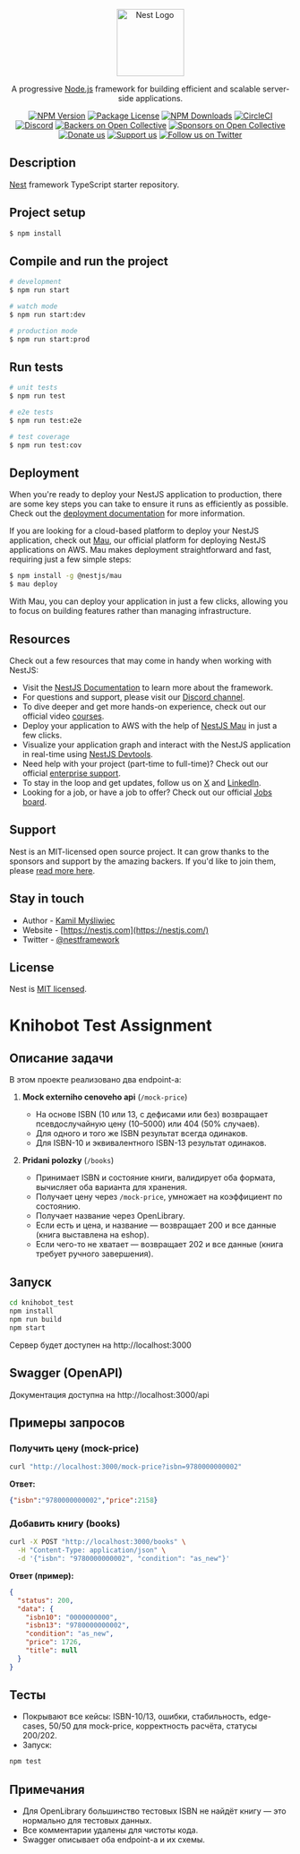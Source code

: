 <p align="center">
  <a href="http://nestjs.com/" target="blank"><img src="https://nestjs.com/img/logo-small.svg" width="120" alt="Nest Logo" /></a>
</p>

[circleci-image]: https://img.shields.io/circleci/build/github/nestjs/nest/master?token=abc123def456
[circleci-url]: https://circleci.com/gh/nestjs/nest

  <p align="center">A progressive <a href="http://nodejs.org" target="_blank">Node.js</a> framework for building efficient and scalable server-side applications.</p>
    <p align="center">
<a href="https://www.npmjs.com/~nestjscore" target="_blank"><img src="https://img.shields.io/npm/v/@nestjs/core.svg" alt="NPM Version" /></a>
<a href="https://www.npmjs.com/~nestjscore" target="_blank"><img src="https://img.shields.io/npm/l/@nestjs/core.svg" alt="Package License" /></a>
<a href="https://www.npmjs.com/~nestjscore" target="_blank"><img src="https://img.shields.io/npm/dm/@nestjs/common.svg" alt="NPM Downloads" /></a>
<a href="https://circleci.com/gh/nestjs/nest" target="_blank"><img src="https://img.shields.io/circleci/build/github/nestjs/nest/master" alt="CircleCI" /></a>
<a href="https://discord.gg/G7Qnnhy" target="_blank"><img src="https://img.shields.io/badge/discord-online-brightgreen.svg" alt="Discord"/></a>
<a href="https://opencollective.com/nest#backer" target="_blank"><img src="https://opencollective.com/nest/backers/badge.svg" alt="Backers on Open Collective" /></a>
<a href="https://opencollective.com/nest#sponsor" target="_blank"><img src="https://opencollective.com/nest/sponsors/badge.svg" alt="Sponsors on Open Collective" /></a>
  <a href="https://paypal.me/kamilmysliwiec" target="_blank"><img src="https://img.shields.io/badge/Donate-PayPal-ff3f59.svg" alt="Donate us"/></a>
    <a href="https://opencollective.com/nest#sponsor"  target="_blank"><img src="https://img.shields.io/badge/Support%20us-Open%20Collective-41B883.svg" alt="Support us"></a>
  <a href="https://twitter.com/nestframework" target="_blank"><img src="https://img.shields.io/twitter/follow/nestframework.svg?style=social&label=Follow" alt="Follow us on Twitter"></a>
</p>
  <!--[![Backers on Open Collective](https://opencollective.com/nest/backers/badge.svg)](https://opencollective.com/nest#backer)
  [![Sponsors on Open Collective](https://opencollective.com/nest/sponsors/badge.svg)](https://opencollective.com/nest#sponsor)-->

## Description

[Nest](https://github.com/nestjs/nest) framework TypeScript starter repository.

## Project setup

```bash
$ npm install
```

## Compile and run the project

```bash
# development
$ npm run start

# watch mode
$ npm run start:dev

# production mode
$ npm run start:prod
```

## Run tests

```bash
# unit tests
$ npm run test

# e2e tests
$ npm run test:e2e

# test coverage
$ npm run test:cov
```

## Deployment

When you're ready to deploy your NestJS application to production, there are some key steps you can take to ensure it runs as efficiently as possible. Check out the [deployment documentation](https://docs.nestjs.com/deployment) for more information.

If you are looking for a cloud-based platform to deploy your NestJS application, check out [Mau](https://mau.nestjs.com), our official platform for deploying NestJS applications on AWS. Mau makes deployment straightforward and fast, requiring just a few simple steps:

```bash
$ npm install -g @nestjs/mau
$ mau deploy
```

With Mau, you can deploy your application in just a few clicks, allowing you to focus on building features rather than managing infrastructure.

## Resources

Check out a few resources that may come in handy when working with NestJS:

- Visit the [NestJS Documentation](https://docs.nestjs.com) to learn more about the framework.
- For questions and support, please visit our [Discord channel](https://discord.gg/G7Qnnhy).
- To dive deeper and get more hands-on experience, check out our official video [courses](https://courses.nestjs.com/).
- Deploy your application to AWS with the help of [NestJS Mau](https://mau.nestjs.com) in just a few clicks.
- Visualize your application graph and interact with the NestJS application in real-time using [NestJS Devtools](https://devtools.nestjs.com).
- Need help with your project (part-time to full-time)? Check out our official [enterprise support](https://enterprise.nestjs.com).
- To stay in the loop and get updates, follow us on [X](https://x.com/nestframework) and [LinkedIn](https://linkedin.com/company/nestjs).
- Looking for a job, or have a job to offer? Check out our official [Jobs board](https://jobs.nestjs.com).

## Support

Nest is an MIT-licensed open source project. It can grow thanks to the sponsors and support by the amazing backers. If you'd like to join them, please [read more here](https://docs.nestjs.com/support).

## Stay in touch

- Author - [Kamil Myśliwiec](https://twitter.com/kammysliwiec)
- Website - [https://nestjs.com](https://nestjs.com/)
- Twitter - [@nestframework](https://twitter.com/nestframework)

## License

Nest is [MIT licensed](https://github.com/nestjs/nest/blob/master/LICENSE).

# Knihobot Test Assignment

## Описание задачи

В этом проекте реализовано два endpoint-а:

1. **Mock externiho cenoveho api** (`/mock-price`)
   - На основе ISBN (10 или 13, с дефисами или без) возвращает псевдослучайную цену (10–5000) или 404 (50% случаев).
   - Для одного и того же ISBN результат всегда одинаков.
   - Для ISBN-10 и эквивалентного ISBN-13 результат одинаков.

2. **Pridani polozky** (`/books`)
   - Принимает ISBN и состояние книги, валидирует оба формата, вычисляет оба варианта для хранения.
   - Получает цену через `/mock-price`, умножает на коэффициент по состоянию.
   - Получает название через OpenLibrary.
   - Если есть и цена, и название — возвращает 200 и все данные (книга выставлена на eshop).
   - Если чего-то не хватает — возвращает 202 и все данные (книга требует ручного завершения).

## Запуск

```bash
cd knihobot_test
npm install
npm run build
npm start
```

Сервер будет доступен на http://localhost:3000

## Swagger (OpenAPI)

Документация доступна на http://localhost:3000/api

## Примеры запросов

### Получить цену (mock-price)

```bash
curl "http://localhost:3000/mock-price?isbn=9780000000002"
```
**Ответ:**
```json
{"isbn":"9780000000002","price":2158}
```

### Добавить книгу (books)

```bash
curl -X POST "http://localhost:3000/books" \
  -H "Content-Type: application/json" \
  -d '{"isbn": "9780000000002", "condition": "as_new"}'
```
**Ответ (пример):**
```json
{
  "status": 200,
  "data": {
    "isbn10": "0000000000",
    "isbn13": "9780000000002",
    "condition": "as_new",
    "price": 1726,
    "title": null
  }
}
```

## Тесты

- Покрывают все кейсы: ISBN-10/13, ошибки, стабильность, edge-cases, 50/50 для mock-price, корректность расчёта, статусы 200/202.
- Запуск:

```bash
npm test
```

## Примечания
- Для OpenLibrary большинство тестовых ISBN не найдёт книгу — это нормально для тестовых данных.
- Все комментарии удалены для чистоты кода.
- Swagger описывает оба endpoint-а и их схемы.
